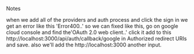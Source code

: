Notes

when we add all of the providers and auth process and click the sign in we get an error like this 'Error400..' so we can fixed
like this, go on google cloud console and find the'OAuth 2.0 web client..' click it add to this http://localhost:3000/api/auth/callback/google in Authorized redirect URIs and save. also we'll add the http://localhost:3000 another input.
